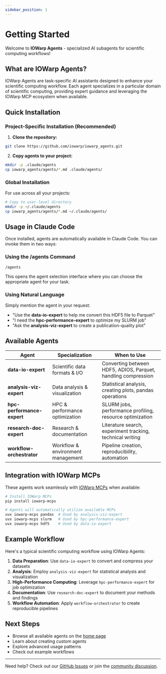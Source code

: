 ```yaml
---
sidebar_position: 1
---
```


# Getting Started

Welcome to **IOWarp Agents** - specialized AI subagents for scientific computing workflows!

## What are IOWarp Agents?

IOWarp Agents are task-specific AI assistants designed to enhance your scientific computing workflow. Each agent specializes in a particular domain of scientific computing, providing expert guidance and leveraging the IOWarp MCP ecosystem when available.

## Quick Installation

### Project-Specific Installation (Recommended)

1. **Clone the repository:**
```bash
git clone https://github.com/iowarp/iowarp_agents.git
```

2. **Copy agents to your project:**
```bash
mkdir -p .claude/agents
cp iowarp_agents/agents/*.md .claude/agents/
```

### Global Installation

For use across all your projects:

```bash
# Copy to user-level directory
mkdir -p ~/.claude/agents
cp iowarp_agents/agents/*.md ~/.claude/agents/
```

## Usage in Claude Code

Once installed, agents are automatically available in Claude Code. You can invoke them in two ways:

### Using the /agents Command

```
/agents
```

This opens the agent selection interface where you can choose the appropriate agent for your task.

### Using Natural Language

Simply mention the agent in your request:

- "Use the **data-io-expert** to help me convert this HDF5 file to Parquet"
- "I need the **hpc-performance-expert** to optimize my SLURM job"
- "Ask the **analysis-viz-expert** to create a publication-quality plot"

## Available Agents

| Agent | Specialization | When to Use |
|-------|----------------|-------------|
| **data-io-expert** | Scientific data formats & I/O | Converting between HDF5, ADIOS, Parquet, handling compression |
| **analysis-viz-expert** | Data analysis & visualization | Statistical analysis, creating plots, pandas operations |
| **hpc-performance-expert** | HPC & performance optimization | SLURM jobs, performance profiling, resource optimization |
| **research-doc-expert** | Research & documentation | Literature search, experiment tracking, technical writing |
| **workflow-orchestrator** | Workflow & environment management | Pipeline creation, reproducibility, automation |

## Integration with IOWarp MCPs

These agents work seamlessly with [IOWarp MCPs](https://github.com/iowarp/iowarp-mcps) when available:

```bash
# Install IOWarp MCPs
pip install iowarp-mcps

# Agents will automatically utilize available MCPs
uvx iowarp-mcps pandas  # Used by analysis-viz-expert
uvx iowarp-mcps slurm   # Used by hpc-performance-expert
uvx iowarp-mcps hdf5    # Used by data-io-expert
```

## Example Workflow

Here's a typical scientific computing workflow using IOWarp Agents:

1. **Data Preparation**: Use `data-io-expert` to convert and compress your datasets
2. **Analysis**: Employ `analysis-viz-expert` for statistical analysis and visualization  
3. **High-Performance Computing**: Leverage `hpc-performance-expert` for job optimization
4. **Documentation**: Use `research-doc-expert` to document your methods and findings
5. **Workflow Automation**: Apply `workflow-orchestrator` to create reproducible pipelines

## Next Steps

- Browse all available agents on the [home page](/)
- Learn about creating custom agents
- Explore advanced usage patterns
- Check out example workflows

---

Need help? Check out our [GitHub Issues](https://github.com/iowarp/iowarp_agents/issues) or join the [community discussion](https://grc.zulipchat.com/#narrow/channel/518574-iowarp-mcps).
